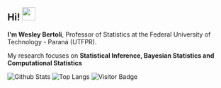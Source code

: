 <!--
**wesleybertoli/wesleybertoli** is a ✨ _special_ ✨ repository because its `README.md` (this file) appears on your GitHub profile.

Here are some ideas to get you started:

- 🔭 I’m currently working on ...
- 🌱 I’m currently learning ...
- 👯 I’m looking to collaborate on ...
- 🤔 I’m looking for help with ...
- 💬 Ask me about ...
- 📫 How to reach me: ...
- 😄 Pronouns: ...
- ⚡ Fun fact: ...
-->

## Hi! <img src="https://raw.githubusercontent.com/aemmadi/aemmadi/master/wave.gif" width="30px">
**I'm Wesley Bertoli**, Professor of Statistics at the Federal University of Technology - Paraná (UTFPR).

My research focuses on **Statistical Inference, Bayesian Statistics and Computational Statistics**


![Github Stats](https://github-readme-stats.vercel.app/api?username=wesleybertoli&count_private=true&show_icons=true&include_all_commits=true)
![Top Langs](https://github-readme-stats.vercel.app/api/top-langs/?username=wesleybertoli&hide=TeX&layout=compact)
![Visitor Badge](https://visitor-badge.laobi.icu/badge?page_id=wesleybertoli)
